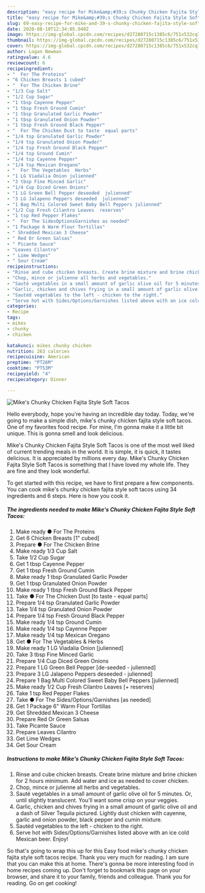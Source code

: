 ```yaml
---
description: "easy recipe for Mike&amp;#39;s Chunky Chicken Fajita Style Soft Tacos | how to prepare Mike&amp;#39;s Chunky Chicken Fajita Style Soft Tacos"
title: "easy recipe for Mike&amp;#39;s Chunky Chicken Fajita Style Soft Tacos | how to prepare Mike&amp;#39;s Chunky Chicken Fajita Style Soft Tacos"
slug: 69-easy-recipe-for-mike-and-39-s-chunky-chicken-fajita-style-soft-tacos-how-to-prepare-mike-and-39-s-chunky-chicken-fajita-style-soft-tacos
date: 2020-08-10T12:34:05.940Z
image: https://img-global.cpcdn.com/recipes/d27280715c1385c6/751x532cq70/mikes-chunky-chicken-fajita-style-soft-tacos-recipe-main-photo.jpg
thumbnail: https://img-global.cpcdn.com/recipes/d27280715c1385c6/751x532cq70/mikes-chunky-chicken-fajita-style-soft-tacos-recipe-main-photo.jpg
cover: https://img-global.cpcdn.com/recipes/d27280715c1385c6/751x532cq70/mikes-chunky-chicken-fajita-style-soft-tacos-recipe-main-photo.jpg
author: Logan Newman
ratingvalue: 4.6
reviewcount: 6
recipeingredient:
- "  For The Proteins"
- "6 Chicken Breasts 1 cubed"
- "  For The Chicken Brine"
- "1/3 Cup Salt"
- "1/2 Cup Sugar"
- "1 tbsp Cayenne Pepper"
- "1 tbsp Fresh Ground Cumin"
- "1 tbsp Granulated Garlic Powder"
- "1 tbsp Granulated Onion Powder"
- "1 tbsp Fresh Ground Black Pepper"
- "  For The Chicken Dust to taste  equal parts"
- "1/4 tsp Granulated Garlic Powder"
- "1/4 tsp Granulated Onion Powder"
- "1/4 tsp Fresh Ground Black Pepper"
- "1/4 tsp Ground Cumin"
- "1/4 tsp Cayenne Pepper"
- "1/4 tsp Mexican Oregano"
- "  For The Vegetables  Herbs"
- "1 LG Viadalia Onion julienned"
- "3 tbsp Fine Minced Garlic"
- "1/4 Cup Diced Green Onions"
- "1 LG Green Bell Pepper deseeded  julienned"
- "3 LG Jalapeno Peppers deseeded  julienned"
- "1 Bag Multi Colored Sweet Baby Bell Peppers julienned"
- "1/2 Cup Fresh Cilantro Leaves  reserves"
- "1 tsp Red Pepper Flakes"
- "  For The SidesOptionsGarnishes as needed"
- "1 Package 6 Warm Flour Tortillas"
- " Shredded Mexican 3 Cheese"
- " Red Or Green Salsas"
- " Picante Sauce"
- "Leaves Cilantro"
- " Lime Wedges"
- " Sour Cream"
recipeinstructions:
- "Rinse and cube chicken breasts. Create brine mixture and brine chicken for 2 hours minimum. Add water and ice as needed to cover chicken."
- "Chop, mince or julienne all herbs and vegetables."
- "Sauté vegetables in a small amount of garlic olive oil for 5 minutes. Or, until slightly translucent. You&#39;ll want some crisp on your veggies."
- "Garlic, chicken and chives frying in a small amount of garlic olive oil and a dash of Silver Tequila pictured. Lightly dust chicken with cayenne, garlic and onion powder, black pepper and cumin mixture."
- "Sautéd vegetables to the left - chicken to the right."
- "Serve hot with Sides/Options/Garnishes listed above with an ice cold Mexican beer. Enjoy!"
categories:
- Recipe
tags:
- mikes
- chunky
- chicken

katakunci: mikes chunky chicken 
nutrition: 263 calories
recipecuisine: American
preptime: "PT26M"
cooktime: "PT53M"
recipeyield: "4"
recipecategory: Dinner

---
```



![Mike&#39;s Chunky Chicken Fajita Style Soft Tacos](https://img-global.cpcdn.com/recipes/d27280715c1385c6/751x532cq70/mikes-chunky-chicken-fajita-style-soft-tacos-recipe-main-photo.jpg)

Hello everybody, hope you're having an incredible day today. Today, we're going to make a simple dish, mike&#39;s chunky chicken fajita style soft tacos. One of my favorites food recipe. For mine, I'm gonna make it a little bit unique. This is gonna smell and look delicious.



Mike&#39;s Chunky Chicken Fajita Style Soft Tacos is one of the most well liked of current trending meals in the world. It is simple, it is quick, it tastes delicious. It is appreciated by millions every day. Mike&#39;s Chunky Chicken Fajita Style Soft Tacos is something that I have loved my whole life. They are fine and they look wonderful.


To get started with this recipe, we have to first prepare a few components. You can cook mike&#39;s chunky chicken fajita style soft tacos using 34 ingredients and 6 steps. Here is how you cook it.

<!--inarticleads1-->

##### The ingredients needed to make Mike&#39;s Chunky Chicken Fajita Style Soft Tacos:

1. Make ready  ● For The Proteins
1. Get 6 Chicken Breasts [1&#34; cubed]
1. Prepare  ● For The Chicken Brine
1. Make ready 1/3 Cup Salt
1. Take 1/2 Cup Sugar
1. Get 1 tbsp Cayenne Pepper
1. Get 1 tbsp Fresh Ground Cumin
1. Make ready 1 tbsp Granulated Garlic Powder
1. Get 1 tbsp Granulated Onion Powder
1. Make ready 1 tbsp Fresh Ground Black Pepper
1. Take  ● For The Chicken Dust [to taste - equal parts]
1. Prepare 1/4 tsp Granulated Garlic Powder
1. Take 1/4 tsp Granulated Onion Powder
1. Prepare 1/4 tsp Fresh Ground Black Pepper
1. Make ready 1/4 tsp Ground Cumin
1. Make ready 1/4 tsp Cayenne Pepper
1. Make ready 1/4 tsp Mexican Oregano
1. Get  ● For The Vegetables &amp; Herbs
1. Make ready 1 LG Viadalia Onion [julienned]
1. Take 3 tbsp Fine Minced Garlic
1. Prepare 1/4 Cup Diced Green Onions
1. Prepare 1 LG Green Bell Pepper [de-seeded - julienned]
1. Prepare 3 LG Jalapeno Peppers deseeded - julienned]
1. Prepare 1 Bag Multi Colored Sweet Baby Bell Peppers [julienned]
1. Make ready 1/2 Cup Fresh Cilantro Leaves [+ reserves]
1. Take 1 tsp Red Pepper Flakes
1. Take  ● For The Sides/Options/Garnishes [as needed]
1. Get 1 Package 6&#34; Warm Flour Tortillas
1. Get  Shredded Mexican 3 Cheese
1. Prepare  Red Or Green Salsas
1. Take  Picante Sauce
1. Prepare Leaves Cilantro
1. Get  Lime Wedges
1. Get  Sour Cream




<!--inarticleads2-->

##### Instructions to make Mike&#39;s Chunky Chicken Fajita Style Soft Tacos:

1. Rinse and cube chicken breasts. Create brine mixture and brine chicken for 2 hours minimum. Add water and ice as needed to cover chicken.
1. Chop, mince or julienne all herbs and vegetables.
1. Sauté vegetables in a small amount of garlic olive oil for 5 minutes. Or, until slightly translucent. You&#39;ll want some crisp on your veggies.
1. Garlic, chicken and chives frying in a small amount of garlic olive oil and a dash of Silver Tequila pictured. Lightly dust chicken with cayenne, garlic and onion powder, black pepper and cumin mixture.
1. Sautéd vegetables to the left - chicken to the right.
1. Serve hot with Sides/Options/Garnishes listed above with an ice cold Mexican beer. Enjoy!




So that's going to wrap this up for this Easy food mike&#39;s chunky chicken fajita style soft tacos recipe. Thank you very much for reading. I am sure that you can make this at home. There's gonna be more interesting food in home recipes coming up. Don't forget to bookmark this page on your browser, and share it to your family, friends and colleague. Thank you for reading. Go on get cooking!
